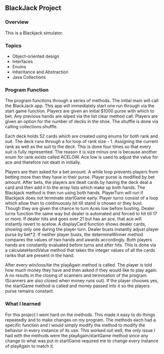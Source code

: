## BlackJack Project

### Overview
This is a Blackjack simulator.

### Topics
* Object-oriented design
* Interfaces
* Enums
* Inheritance and Abstraction
* Java Collections

### Program Function
The program functions through a series of methods. The initial main will call the BlackJack app. This app will immediately start one run through via the start game function. Players are given an initial $1000 purse with which to bet. Any previous hands are wiped via the list clear method call. Players are given an option for the number of decks in the shoe. The shuffle is done via calling collections.shuffle.

Each deck holds 52 cards which are created using enums for both rank and suit. The deck runs through a for loop of rank size - 1. Assigning the current rank as well as the suit to the deck. This is done four times so that every suit is fully represented. The reason it is size minus one is because another enum for rank exists called ACELOW. Ace low is used to adjust the value for ace and therefore not dealt in initially.

Players are then asked for a bet amount. A while loop prevents players from betting more than they have in their purse. Player purse is modified by bet amount. After bets, the players are dealt cards by having the deck deal a card and then add it to the array lists which make up both hands. The Blackjack method is then run using both hands. PlayerTurn will run if Blackjack does not terminate startGame early. Player turns consist of a loop which allow then to continuously hit till stand is chosen or they bust. Though they are given the chance to turn Aces low before busting. Dealer turns function the same way but dealer is automated and forced to hit till 17 or more. If dealer hits and goes over 21 but has an ace, that ace will instantly revert to acelow. A displayCard function shows dealer cards, showing only one during the player turn. Dealer busts instantly adjust player purse by bet*2. If neither player busts, the determineWinner method compares the values of two hands and awards accordingly. Both players hands are constantly evaluated before turns and after hits. This is done via a calculateHandValue method that takes the integer values of all the cards ranks that are present in the hand.

After every win/loss/tie the playAgain method is called. The player is told how much money they have and then asked if they would like to play again. A no results in the closing of scanners and termination of the program. (Scanners are also closed when money runs out). If the player chooses yes, the startGame method is called and money passed into it so the players purse remains constant.

### What I learned
For this project I went hard on the methods. This made it easy to do things repeatedly and to make changes on my program. The methods each had a specific function and I would simply modify the method to modify the behavior in every instance of its use. This worked out well, the only issue I had with the methods were the playAgain/startGame method since any change to what was put in startGame required me to change every instance of playAgain to match it. 

